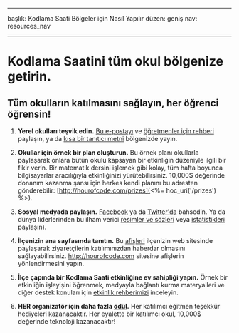 * * *

başlık: Kodlama Saati Bölgeler için Nasıl Yapılır düzen: geniş nav: resources_nav

* * *

# Kodlama Saatini tüm okul bölgenize getirin.

## Tüm okulların katılmasını sağlayın, her öğrenci öğrensin!

  1. **Yerel okulları teşvik edin.** [Bu e-postayı](<%= hoc_uri('/resources#sample-emails') %>) ve [öğretmenler için rehberi](<%= hoc_uri('/resources/how-to') %>) paylaşın, ya da [kısa bir tanıtıcı metni](<%= hoc_uri('/resources/stats') %>) bölgenizde yayın.

  2. **Okullar için örnek bir plan oluşturun.** Bu örnek planı okullarla paylaşarak onlara bütün okulu kapsayan bir etkinliğin düzeniyle ilgili bir fikir verin. Bir matematik dersini işlemek gibi kolay, tüm hafta boyunca bilgisayarlar aracılığıyla etkinliğinizi yürütebilirsiniz. 10,000$ değerinde donanım kazanma şansı için herkes kendi planını bu adresten gönderebilir: [http://hourofcode.com/prizes](<%= hoc_uri('/prizes') %>).

  3. **Sosyal medyada paylaşın.** [Facebook](https://www.facebook.com/sharer/sharer.php?u=http%3A%2F%2Fhourofcode.com%2Fus) ya da [Twitter'da](https://twitter.com/intent/tweet?url=http%3A%2F%2Fhourofcode.com&text=I%27m%20participating%20in%20this%20year%27s%20%23HourOfCode%2C%20are%20you%3F%20%40codeorg&original_referer=https%3A%2F%2Fwww.google.com%2Furl%3Fq%3Dhttps%253A%252F%252Ftwitter.com%252Fshare%253Fhashtags%253D%2526amp%253Brelated%253Dcodeorg%2526amp%253Btext%253DI%252527m%252Bparticipating%252Bin%252Bthis%252Byear%252527s%252B%252523HourOfCode%25252C%252Bare%252Byou%25253F%252B%252540codeorg%2526amp%253Burl%253Dhttp%25253A%25252F%25252Fhourofcode.com%26sa%3DD%26sntz%3D1%26usg%3DAFQjCNE1GLTUbKZfMlEh9Aj5w0iswz6PYQ&related=codeorg&hashtags=) bahsedin. Ya da dünya liderlerinden bu ilham verici [resimler ve sözleri](<%= hoc_uri('/resources#social') %>) veya [istatistikleri](<%= hoc_uri('/resources/stats') %>) paylaşın).

  4. **İlçenizin ana sayfasında tanıtın.** Bu [afişleri](<%= hoc_uri('/resources#banners') %>) ilçenizin web sitesinde paylaşarak ziyaretçilerin katılımınızdan haberdar olmasını sağlayabilirsiniz. <http://hourofcode.com> sitesine afişlerin yönlendirmesini yapın.

  5. **İlçe çapında bir Kodlama Saati etkinliğine ev sahipliği yapın.** Örnek bir etkinliğin işleyişini öğrenmek, medyayla bağlantı kurma materyalleri ve diğer destek konuları için [etkinlik rehberimizi](<%= hoc_uri('/resources/how-to-events') %>) inceleyin.

  6. **HER organizatör için daha fazla [ödül](<%= hoc_uri('/prizes') %>).** Her katılımcı eğitmen teşekkür hediyeleri kazanacaktır. Her eyalette bir katılımcı okul, 10,000$ değerinde teknoloji kazanacaktır!